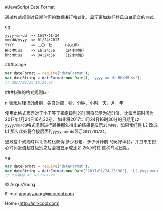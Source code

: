 #JavaScript Date Format

通过格式规则对日期时间的数据进行格式化，显示更加友好并且自由组合的方式。

eg.

	yyyy-mm-dd  => 2017-01-24
	mm/dd/yyyy  => 01/24/2017
	YYYY        => 二〇一七     （中文年）
	HH:MM:ss    => 16:24:56    （24小时制）
	hh:MM:ss    => 04:24:56    （12小时制）
	
###Usage

```js
var dateFormat = require('dataFormat');
var dateString = dateFormat(new Date(), 'yyyy-mm-dd HH:MM:ss');
// 2017/01/24 16:24:56
```
###特殊的格式规则`Ln-`

n 表示从1到6的级别，各自对应：秒，分钟，小时，天，月，年

使用此格式表示对于小于等于指定级别的时间将显示为近时值，比如当前时间为2017年1月24日16点32分，
如果将2017年1月24日16时30分的日期用`L2-yyyy/mm/dd`格式规则进行转换那么得出的结果是显示`2分钟前`，如果我们将 L2 改成 L1 那么此处将会按后面的`yyyy-mm-dd`显示`2017/01/24`。

通过这个规则可以让你轻松获得 多少秒前、多少分钟前 的友好体验，并且不用担心时间近值超过级别之后会被显示成比如 26小时前 这种乌龙日期。

eg.

```js
var dateFormat = require('dateFormat');
var dateString = dateFormat(new Date('2017/01/24 16:30'), 'L2-yyyy-mm-dd');
// 2分钟前 or 2017-01-24
```

&copy; AngusYoung

E-mail <angusyoung@mrxcool.com>

Home (http://mrxcool.com)